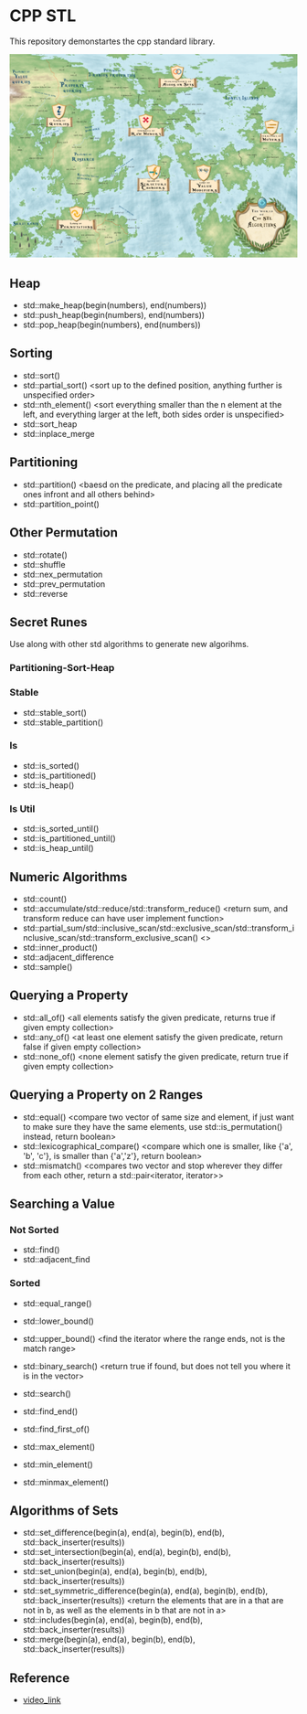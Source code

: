 # CPP STL

This repository demonstartes the cpp standard library.

![img](stl_map.png)

## Heap

- std::make_heap(begin(numbers), end(numbers)) <make a heap into an array>
- std::push_heap(begin(numbers), end(numbers)) <put new element into the array heap>
- std::pop_heap(begin(numbers), end(numbers)) <pop the first element in the array heap>

## Sorting

- std::sort() <sort everything in order>
- std::partial_sort() <sort up to the defined position, anything further is unspecified order>
- std::nth_element() <sort everything smaller than the n element at the left, and everything larger at the left, both sides order is unspecified>
- std::sort_heap <repeated calling pop heap and obtain a sort>
- std::inplace_merge <takes two sorted part of vector and combines them into a sorted vector>

## Partitioning

- std::partition() <baesd on the predicate, and placing all the predicate ones infront and all others behind>
- std::partition_point() <retrieve the partition point in the vector>

## Other Permutation

- std::rotate() <take last element and place at the begining of a vector>
- std::shuffle <shuffle elements order in a vector randomly>
- std::nex_permutation <obtain next permutation of a given vector>
- std::prev_permutation <obtain previous permutation of a given vector>
- std::reverse <reverse the order of a vector>

## Secret Runes

Use along with other std algorithms to generate new algorihms.

### Partitioning-Sort-Heap

### Stable

- std::stable_sort() <it does what the algorithm does but keeps the order>
- std::stable_partition() <it does what the algorithm does but keeps the order>

### Is

- std::is_sorted() <true if sorted>
- std::is_partitioned() <true if is partitioned>
- std::is_heap() <true if is heap>

### Is Util

- std::is_sorted_until() <returns an iterator where the first position where that predicate does not holds true anymore>
- std::is_partitioned_until() <returns an iterator where the first position where that predicate does not holds true anymore>
- std::is_heap_until() <returns an iterator where the first position where that predicate does not holds true anymore>

## Numeric Algorithms

- std::count() <counts how many times an elements appear in a vector>
- std::accumulate/std::reduce/std::transform_reduce() <return sum, and transform reduce can have user implement function>
- std::partial_sum/std::inclusive_scan/std::exclusive_scan/std::transform_inclusive_scan/std::transform_exclusive_scan() <>
- std::inner_product() <product of two vector based on each elements>
- std::adjacent_difference <obtain the adjacent different in a vector>
- std::sample() <takes a number and generate random sample of the vector with size as the given number>

## Querying a Property

- std::all_of() <all elements satisfy the given predicate, returns true if given empty collection>
- std::any_of() <at least one element satisfy the given predicate, return false if given empty collection>
- std::none_of() <none element satisfy the given predicate, return true if given empty collection>

## Querying a Property on 2 Ranges

- std::equal() <compare two vector of same size and element, if just want to make sure they have the same elements, use std::is_permutation() instead, return boolean>
- std::lexicographical_compare() <compare which one is smaller, like {'a', 'b', 'c'}, is smaller than {'a','z'}, return boolean>
- std::mismatch() <compares two vector and stop wherever they differ from each other, return a std::pair<iterator, iterator>>

## Searching a Value

### Not Sorted

- std::find() <takes begin and end and returns an iterator when found>
- std::adjacent_find <takes begin and end and returns the first iterator where the next element is also the same value>

### Sorted

- std::equal_range() <find the range where value is to be search>
- std::lower_bound() <find the first iterator of the range>
- std::upper_bound() <find the iterator where the range ends, not is the match range>
- std::binary_search() <return true if found, but does not tell you where it is in the vector>

- std::search() <serach a sub-range in a given range>
- std::find_end() <looking for a sub-range but starting from the end>
- std::find_first_of() <search any value of the sub-range that first occurs in the given range>

- std::max_element() <return the iterator point to the max value>
- std::min_element() <return the iterator point to the min value>
- std::minmax_element() <return a std::pair of iterators point to the min and max value>

## Algorithms of Sets

- std::set_difference(begin(a), end(a), begin(b), end(b), std::back_inserter(results)) <takes two sets and return the element in the first one but not the second one>
- std::set_intersection(begin(a), end(a), begin(b), end(b), std::back_inserter(results)) <returns the intersected elements>
- std::set_union(begin(a), end(a), begin(b), end(b), std::back_inserter(results)) <returns the union elements in a set>
- std::set_symmetric_difference(begin(a), end(a), begin(b), end(b), std::back_inserter(results)) <return the elements that are in a that are not in b, as well as the elements in b that are not in a>
- std::includes(begin(a), end(a), begin(b), end(b), std::back_inserter(results)) <return true if all elements in b are in a>
- std::merge(begin(a), end(a), begin(b), end(b), std::back_inserter(results)) <merge two sets>

## Reference

- [video_link](https://www.youtube.com/watch?v=2olsGf6JIkU)
